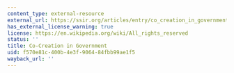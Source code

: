 ```yaml
---
content_type: external-resource
external_url: https://ssir.org/articles/entry/co_creation_in_government
has_external_license_warning: true
license: https://en.wikipedia.org/wiki/All_rights_reserved
status: ''
title: Co-Creation in Government
uid: f570e81c-400b-4e3f-9064-84fbb99ae1f5
wayback_url: ''
---
```

